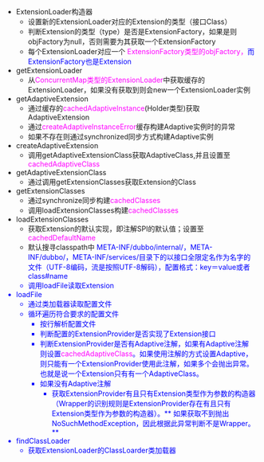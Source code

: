 - ExtensionLoader构造器
    - 设置新的ExtensionLoader对应的Extension的类型（接口Class）
    - 判断Extension的类型（type）是否是ExtensionFactory，如果是则objFactory为null，否则需要为其获取一个ExtensionFactory
    - 每个ExtensionLoader对应一个
    <font color=magenta>ExtensionFactory类型的objFactory，</font><font color=blue>而ExtensionFactory也是Extension</font>
- getExtensionLoader
    - 从<font color=magenta>ConcurrentMap类型的ExtensionLoader</font>中获取缓存的ExtensionLoader，如果没有获取到则会new一个ExtensionLoader实例
- getAdaptiveExtension
    - 通过缓存的<font color=magenta>cachedAdaptiveInstance</font>(Holder类型)获取AdaptiveExtension
    - 通过<font color=magenta>createAdaptiveInstanceError</font>缓存构建Adaptive实例时的异常
    - 如果不存在则通过synchronized同步方式构建Adaptive实例
- createAdaptiveExtension
    - 调用getAdaptiveExtensionClass获取AdaptiveClass,并且设置至<font color=magenta>cachedAdaptiveClass</font>
- getAdaptiveExtensionClass
    - 通过调用getExtensionClasses获取Extension的Class
- getExtensionClasses
    - 通过synchronize同步构建<font color=magenta>cachedClasses</font>
    - 调用loadExtensionClasses构建<font color=magenta>cachedClasses</font>
- loadExtensionClasses
    - 获取Extension的默认实现，即注解SPI的默认值；设置至<font color=magenta>cachedDefaultName</font>
    - 默认搜寻classpath中<font color=blue> META-INF/dubbo/internal/，META-INF/dubbo/，META-INF/services/目录下的以接口全限定名作为名字的文件（UTF-8编码，流是按照UTF-8解码），配置格式：key＝value或者class#name
    - 调用loadFile读取Extension
- loadFile
    - 通过类加载器读取配置文件
    - 循环遍历符合要求的配置文件
        - 按行解析配置文件
        - 判断配置的ExtensionProvider是否实现了Extension接口
        - 判断ExtensionProvider是否有Adaptive注解，如果有Adaptive注解则设置<font color=magenta>cachedAdaptiveClass</font>。如果使用注解的方式设置Adaptive，则只能有一个ExtensionProvider使用此注解，如果多个会抛出异常。<font color=blue>也就是说一个Extension只有有一个AdaptiveClass。</font>
        - 如果没有Adaptive注解
            - 获取ExtensionProvider有且只有Extension类型作为参数的构造器<font color=blue>（Wrapper的识别规则是ExtensionProvider存在有且只有Extension类型作为参数的构造器）</font>。** 如果获取不到抛出NoSuchMethodException，因此根据此异常判断不是Wrapper。 **
- findClassLoader
    - 获取ExtensionLoader的ClassLoarder类加载器
